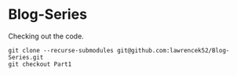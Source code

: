 # Blog-Series
Checking out the code.
```
git clone --recurse-submodules git@github.com:lawrencek52/Blog-Series.git
git checkout Part1
```
